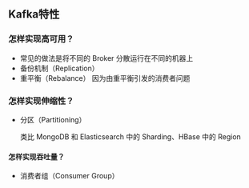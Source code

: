 ## Kafka特性

### 怎样实现高可用？

- 常见的做法是将不同的 Broker 分散运行在不同的机器上
- 备份机制（Replication）
- 重平衡（Rebalance）
  因为由重平衡引发的消费者问题

### 怎样实现伸缩性？

- 分区（Partitioning）

  类比 MongoDB 和 Elasticsearch 中的 Sharding、HBase 中的 Region



#### 怎样实现吞吐量？

- 消费者组（Consumer Group）